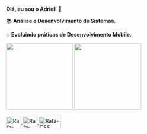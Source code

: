 **Olá, eu sou o Adriel!** 👋

📚 **Análise e Desenvolvimento de Sistemas.**

💡 **Evoluindo práticas de Desenvolvimento Mobile.**



<div>
  <a href="https://beacons.ai/AdrielCosta420">
  <img height="180em" src="https://github-readme-stats.vercel.app/api?username=AdrielCosta420&show_icons=true&theme=dark&include_all_commits=true&count_private=true"/>
  <img height="180em" src="https://github-readme-stats.vercel.app/api/top-langs/?username=AdrielCosta420&layout=compact&langs_count=16&theme=dark"/>
</div>
  
  <div style="display: inline_block"><br>
  <img align="center" alt="Rafa-HTML" height="30" width="40" src="https://cdn.jsdelivr.net/gh/devicons/devicon/icons/dart/dart-original.svg"/>
  <img align="center" alt="Rafa-CSS" height="30" width="40"  src="https://cdn.jsdelivr.net/gh/devicons/devicon/icons/flutter/flutter-original.svg"/>  
  <img align="center" alt="Rafa-CSS" height="30" width="60" src="https://cdn.jsdelivr.net/gh/devicons/devicon/icons/firebase/firebase-plain.svg"/>
    
          
</div>
